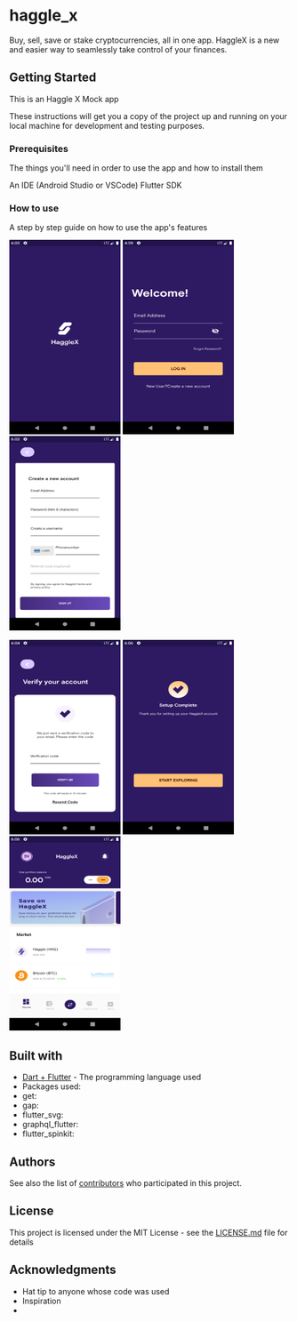 # haggle_x

Buy, sell, save or stake cryptocurrencies, all in one app. HaggleX is a new and easier way to seamlessly take control of your finances.

## Getting Started

This is an Haggle X Mock app

These instructions will get you a copy of the project up and running on your local machine for development and testing purposes.

### Prerequisites

The things you'll need in order to use the app and how to install them

An IDE (Android Studio or VSCode)
Flutter SDK

### How to use

A step by step guide on how to use the app's features

<img src ="screenshots/ss1.png" width = "200" height = "350">  <img src ="screenshots/ss2.png" width = "200" height = "350">  <img src ="screenshots/ss3.png" width = "200" height = "350">

<img src ="screenshots/ss4.png" width = "200" height = "350">  <img src ="screenshots/ss5.png" width = "200" height = "350">  <img src ="screenshots/ss6.png" width = "200" height = "350">

## Built with

* [Dart + Flutter](https://dart.dev) - The programming language used
* Packages used:
* get:
* gap:
* flutter_svg:
* graphql_flutter:
* flutter_spinkit:


## Authors

<!--* **Alo** - [lsvra.com](https://lsvra.com)-->

See also the list of [contributors](https://github.com/your/project/contributors) who participated in this project.

## License

This project is licensed under the MIT License - see the [LICENSE.md](LICENSE.md) file for details

## Acknowledgments

* Hat tip to anyone whose code was used
* Inspiration
*